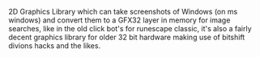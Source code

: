 2D Graphics Library which can take screenshots of Windows (on ms windows) and convert them to a GFX32 layer in memory for image searches, like in the old click bot's for runescape classic, it's also a fairly decent graphics library for older 32 bit hardware making use of bitshift divions hacks and the likes.
